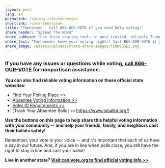 ```yaml
---
layout: post
lang: en
permalink: /voting-info/tennessee
shortlink: /vote-tennessee
title: "Tennessee - Call 866-OUR-VOTE if you need help voting!"
share_header: "Spread The Word"
share_subhead: "Use these sharing tools to post trusted, reliable Tennessee voting information!"
share_text: "Tennessee: know your voting rights! Call 866-OUR-VOTE if you need help voting, or use these official resources."
share_image: /assets/uploads/state-share-images/TENNESSEE.png
---
```

### **If you have any issues or questions while voting, [call 866-OUR-VOTE](tel:8666878683) for nonpartisan assistance.**

**You can also find reliable voting information on these official state websites:**

* [Find Your Polling Place >>](https://tnmap.tn.gov/voterlookup/)
* [Absentee Voting Information >>](https://www.votetexas.gov/voting/when.html#early-voting)
* [Voter ID Requirements >>](https://sos.tn.gov/products/elections/what-id-required-when-voting)
* [Track Your Absentee Ballot >>]https://www.txballot.org/)

**Use the buttons on this page to help share this helpful voting information with your community -- and help your friends, family, and neighbors cast their ballots safely!**

Remember, your vote is your voice -- and it's important that each of us have a say in our future. And, if you are in line when polls close, you still have the right to stay in line and cast your ballot!

**Live in another state? [Visit canivote.org to find official voting info >>](https://canivote.org)**